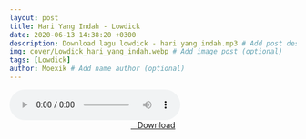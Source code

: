 ```yaml
---
layout: post
title: Hari Yang Indah - Lowdick
date: 2020-06-13 14:38:20 +0300
description: Download lagu lowdick - hari yang indah.mp3 # Add post description (optional)
img: cover/Lowdick_hari_yang_indah.webp # Add image post (optional)
tags: [Lowdick]
author: Moexik # Add name author (optional)
---
```


<audio class='js-player' style="--plyr-color-main: #212121;" controls>
<source src="https://drive.google.com/uc?authuser=0&id=1oRRkkEm8PVC15W14yFb0RcBq2989E-f4&export=download" type="audio/mp3">
</audio><br />

<center>
<a href="/dl/hariyangindah-lowdick/" ><i class="fa fa-caret-down" aria-hidden="true"></i>&nbsp; &nbsp;Download</a>
</center><br />
